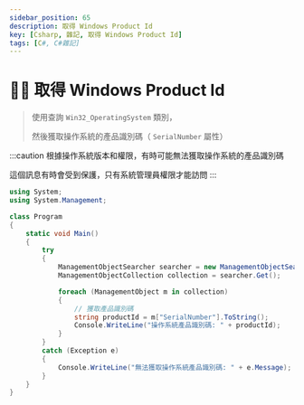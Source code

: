 ```yaml
---
sidebar_position: 65
description: 取得 Windows Product Id
key: [Csharp, 雜記, 取得 Windows Product Id]
tags: [C#, C#雜記]
---
```


# 👩‍💻 取得 Windows Product Id

> 使用查詢 `Win32_OperatingSystem` 類別，
>
> 然後獲取操作系統的產品識別碼（ `SerialNumber` 屬性）

:::caution
根據操作系統版本和權限，有時可能無法獲取操作系統的產品識別碼

這個訊息有時會受到保護，只有系統管理員權限才能訪問
:::

```csharp
using System;
using System.Management;

class Program
{
    static void Main()
    {
        try
        {
            ManagementObjectSearcher searcher = new ManagementObjectSearcher("SELECT * FROM Win32_OperatingSystem");
            ManagementObjectCollection collection = searcher.Get();

            foreach (ManagementObject m in collection)
            {
                // 獲取產品識別碼
                string productId = m["SerialNumber"].ToString();
                Console.WriteLine("操作系統產品識別碼: " + productId);
            }
        }
        catch (Exception e)
        {
            Console.WriteLine("無法獲取操作系統產品識別碼: " + e.Message);
        }
    }
}
```
